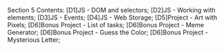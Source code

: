 Section 5 Contents: 
[D1]JS - DOM and selectors; 
[D2]JS - Working with elements; 
[D3]JS - Events; 
[D4]JS - Web Storage; 
[D5]Project - Art with Pixels; 
[D6]Bonus Project - List of tasks; 
[D6]Bonus Project - Meme Generator; 
[D6]Bonus Project - Guess the Color; 
[D6]Bonus Project - Mysterious Letter; 
